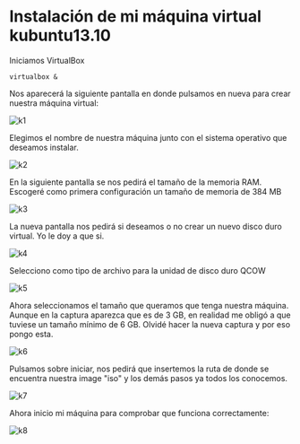 Instalación de mi máquina virtual kubuntu13.10
==============================================

Iniciamos VirtualBox

    virtualbox &
    
Nos aparecerá la siguiente pantalla en donde pulsamos en nueva para crear nuestra máquina virtual:

![k1](https://dl.dropbox.com/s/i4yexop4ow62de4/v1.png)

Elegimos el nombre de nuestra máquina junto con el sistema operativo que deseamos instalar.

![k2](https://dl.dropbox.com/s/2ex1jg68gpbt48a/k2.png)

En la siguiente pantalla se nos pedirá el tamaño de la memoria RAM. Escogeré como primera configuración un tamaño de 
memoria de 384 MB

![k3](https://dl.dropbox.com/s/zlv0cb97u8hzgks/k3.png)

La nueva pantalla nos pedirá si deseamos o no crear un nuevo disco duro virtual. Yo le doy a que si.

![k4](https://dl.dropbox.com/s/j8uqjrqe5gkvzng/k4.png)

Selecciono como tipo de archivo para la unidad de disco duro QCOW

![k5](https://dl.dropbox.com/s/y88lkevmxa090xt/k5.png)

Ahora seleccionamos el tamaño que queramos que tenga nuestra máquina. Aunque en la captura aparezca que es de 3 GB, 
en realidad me obligó a que tuviese un tamaño mínimo de 6 GB. Olvidé hacer la nueva captura y por eso pongo esta.

![k6](https://dl.dropbox.com/s/2jphqab56vno8nj/k6.png)

Pulsamos sobre iniciar, nos pedirá que insertemos la ruta de donde se encuentra nuestra image "iso" y los demás pasos
ya todos los conocemos. 

![k7](https://dl.dropbox.com/s/werj7offqdyw8u8/k7.png)

Ahora inicio mi máquina para comprobar que funciona correctamente:

![k8]()
